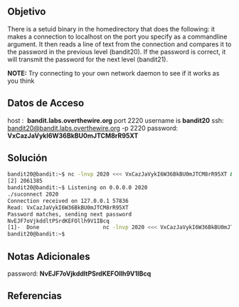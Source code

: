 ## Objetivo
There is a setuid binary in the homedirectory that does the following: it makes a connection to localhost on the port you specify as a commandline argument. It then reads a line of text from the connection and compares it to the password in the previous level (bandit20). If the password is correct, it will transmit the password for the next level (bandit21).

**NOTE:** Try connecting to your own network daemon to see if it works as you think
## Datos de Acceso
host :  **bandit.labs.overthewire.org** port 2220
username is **bandit20**
ssh:  bandit20@bandit.labs.overthewire.org -p 2220
password: **VxCazJaVykI6W36BkBU0mJTCM8rR95XT**
## Solución

``` bash
bandit20@bandit:~$ nc -lnvp 2020 <<< VxCazJaVykI6W36BkBU0mJTCM8rR95XT &
[2] 2061385
bandit20@bandit:~$ Listening on 0.0.0.0 2020
./suconnect 2020
Connection received on 127.0.0.1 57836
Read: VxCazJaVykI6W36BkBU0mJTCM8rR95XT
Password matches, sending next password
NvEJF7oVjkddltPSrdKEFOllh9V1IBcq
[1]-  Done                    nc -lnvp 2020 <<< VxCazJaVykI6W36BkBU0mJTCM8rR95XT
bandit20@bandit:~$

```

## Notas Adicionales


password: **NvEJF7oVjkddltPSrdKEFOllh9V1IBcq**


## Referencias